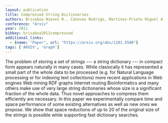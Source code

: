 ```yaml
---
layout: publication
title: Compressed String Dictionaries
authors: Brisaboa Nieves R., Cánovas Rodrigo, Martínez-Prieto Miguel A., Navarro Gonzalo
conference: "Arxiv"
year: 2011
bibkey: brisaboa2011compressed
additional_links:
  - {name: "Paper", url: "https://arxiv.org/abs/1101.5506"}
tags: ['ARXIV', 'Graph']
---
```

The problem of storing a set of strings --- a string dictionary --- in compact form appears naturally in many cases. While classically it has represented a small part of the whole data to be processed (e.g. for Natural Language processing or for indexing text collections) more recent applications in Web engines Web mining RDF graphs Internet routing Bioinformatics and many others make use of very large string dictionaries whose size is a significant fraction of the whole data. Thus novel approaches to compress them efficiently are necessary. In this paper we experimentally compare time and space performance of some existing alternatives as well as new ones we propose. We show that space reductions of up to 20 of the original size of the strings is possible while supporting fast dictionary searches.
